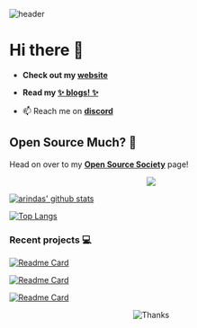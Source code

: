 ![header](https://capsule-render.vercel.app/api?type=waving&color=auto&height=200&section=header&text=KorigamiK&animation=fadeIn&fontAlignY=38&desc=My%20code%20be%20with%20you!&descAlignY=55&descAlign=61)

# Hi there 👋

- **Check out my [website](https://korigamik.github.io/korigamik/)**

- **Read my [✨ blogs! ✨](https://korigamik.ml)**

- 📫 Reach me on **[discord](https://discord.com/users/600005860227547157/)**

## Open Source Much? 🤔

Head on over to my [**Open Source Society**](https://github.com/ossnsut/) page!

<p align="center">
	<img src="https://skillicons.dev/icons?i=linux,neovim,latex,cpp,ts,python,nodejs,deno,rust,go,git,regex" />
</p>

[![arindas' github stats](https://github-readme-stats-chi-tan.vercel.app/api?username=korigamik&include_all_commits=true&show_icons=true&hide_title=true&hide_border=true&theme=dark)](https://github.com/korigamik)

[![Top Langs](https://github-readme-stats-chi-tan.vercel.app/api/top-langs/?username=korigamik&langs_count=10&layout=compact&theme=dark&hide_border=true)](https://github.com/korigamik)

<!--
**KorigamiK/korigamik** is a ✨ _special_ ✨ repository because its `README.md` (this file) appears on your GitHub profile.

Here are some ideas to get you started:

- 🔭 I’m currently working on ...
- 🌱 I’m currently learning ...
- 👯 I’m looking to collaborate on ...
- 🤔 I’m looking for help with ...
- 💬 Ask me about ...
- 📫 How to reach me: ...
- 😄 Pronouns: ...
- ⚡ Fun fact: ...
-->

### Recent projects :computer:
[![Readme Card](https://github-readme-stats-chi-tan.vercel.app/api/pin/?username=korigamik&repo=mangu&theme=dark&hide_border=false)](https://github.com/korigamik/mangu)

[![Readme Card](https://github-readme-stats-chi-tan.vercel.app/api/pin/?username=korigamik&repo=media-tools&theme=dark&hide_border=false)](https://github.com/korigamik/media-tools)

[![Readme Card](https://github-readme-stats-chi-tan.vercel.app/api/pin/?username=korigamik&repo=kickassanime-downloader&theme=dark&hide_border=false)](https://github.com/korigamik/kickassanime-downloader)

<p align="center"><img src="https://capsule-render.vercel.app/api?type=waving&text=&color=auto&height=200&section=footer&fontSize=90" alt="Thanks"/></p>